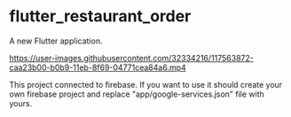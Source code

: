 # flutter_restaurant_order

A new Flutter application.


https://user-images.githubusercontent.com/32334216/117563872-caa23b00-b0b9-11eb-8f69-04771cea84a6.mp4

This project connected to firebase. If you want to use it should create your own firebase project and replace "app/google-services.json" file with yours.

